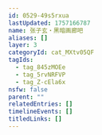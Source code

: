 ```yaml
---
id: 0529-49s5rxua
lastUpdated: 1757166787
name: 张子玄・黑暗画廊吧
aliases: []
layer: 3
categoryId: cat_MXtv05QF
tagIds:
  - tag_845zMOEe
  - tag_5rvNRFVP
  - tag_Z-cEla6x
nsfw: false
parent: ""
relatedEntries: []
timelineEvents: []
titledLinks: []
---
```


